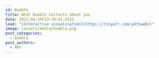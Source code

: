 ```yaml
---
id: Bumble
title: What Bumble collects about you
date: 2021-04-19T13:19:41.915Z
lead: "[Interactive vizualisation](https://tinyurl.com/y4t5w48z)"
image: /assets/media/bumble.png
post_categories:
  - Bumble
post_authors:
  - MPV
---
```

